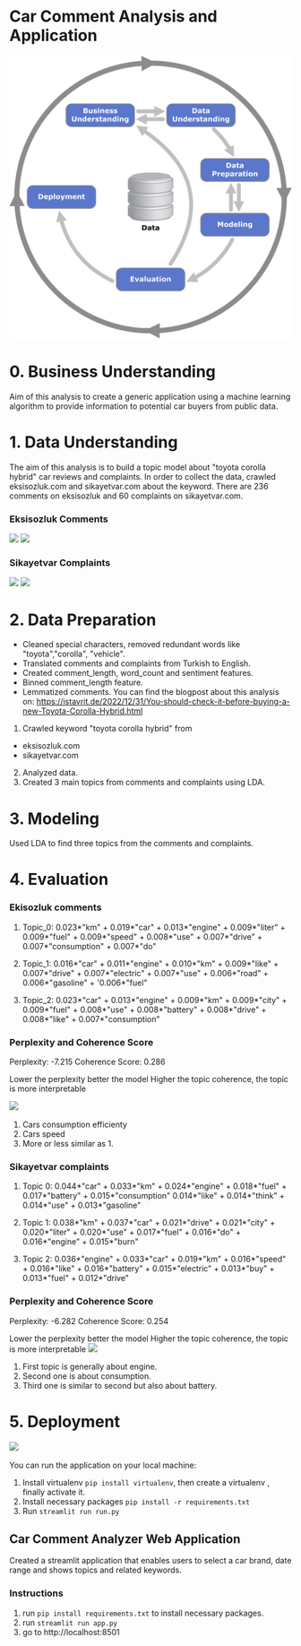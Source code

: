# Car Comment Analysis and Application

![](media/CRISP-DM_Process_Diagram.png)


# 0. Business Understanding

Aim of this analysis to create a generic application using a machine learning algorithm to provide information to potential car buyers from public data.

# 1. Data Understanding

The aim of this analysis is to build a topic model about "toyota corolla hybrid" car reviews and complaints. In order to collect the data, crawled eksisozluk.com and sikayetvar.com about the keyword.
There are 236 comments on eksisozluk and 60 complaints on sikayetvar.com.

### Eksisozluk Comments

![](ghtop_images/toyota_analysis_1.png)
![](ghtop_images/toyota_analysis_5.png)

### Sikayetvar Complaints

![](ghtop_images/toyota_analysis_1.png)
![](ghtop_images/toyota_analysis_6.png)


# 2. Data Preparation

* Cleaned special characters, removed redundant words like "toyota","corolla", "vehicle". 
* Translated comments and complaints from Turkish to English.
* Created comment_length, word_count and sentiment features.
* Binned comment_length feature.
* Lemmatized comments.
You can find the blogpost about this analysis on: 
https://istavrit.de/2022/12/31/You-should-check-it-before-buying-a-new-Toyota-Corolla-Hybrid.html
1. Crawled keyword "toyota corolla hybrid" from
* eksisozluk.com
* sikayetvar.com

2. Analyzed data.
3. Created 3 main topics from comments and complaints using LDA.

# 3. Modeling

Used LDA to find three topics from the comments and complaints.

# 4. Evaluation

### Ekisozluk comments

1. Topic_0: 0.023*"km" + 0.019*"car" + 0.013*"engine" + 0.009*"liter" + 0.009*"fuel" + 0.009*"speed" + 0.008*"use" + 0.007*"drive" + 0.007*"consumption" + 0.007*"do"

2. Topic_1: 0.016*"car" + 0.011*"engine" + 0.010*"km" + 0.009*"like" + 0.007*"drive" + 0.007*"electric" + 0.007*"use" + 0.006*"road" + 0.006*"gasoline" + '0.006*"fuel"

3. Topic_2: 0.023*"car" + 0.013*"engine" + 0.009*"km" + 0.009*"city" + 0.009*"fuel" + 0.008*"use" + 0.008*"battery" + 0.008*"drive" + 0.008*"like" + 0.007*"consumption"

### Perplexity and Coherence Score

Perplexity:  -7.215
Coherence Score:  0.286

Lower the perplexity better the model
Higher the topic coherence, the topic is more interpretable

![](ghtop_images/lda_eksi.png)

1. Cars consumption efficienty  
2. Cars speed
3. More or less similar as 1.

### Sikayetvar complaints

1. Topic 0: 0.044*"car" + 0.033*"km" + 0.024*"engine" + 0.018*"fuel" + 0.017*"battery" + 0.015*"consumption" 0.014*"like" + 0.014*"think" + 0.014*"use" + 0.013*"gasoline"

2. Topic 1: 0.038*"km" + 0.037*"car" + 0.021*"drive" + 0.021*"city" + 0.020*"liter" + 0.020*"use" + 0.017*"fuel" + 0.016*"do" + 0.016*"engine" + 0.015*"burn"

3. Topic 2: 0.036*"engine" + 0.033*"car" + 0.019*"km" + 0.016*"speed" + 0.016*"like" + 0.016*"battery" + 0.015*"electric" + 0.013*"buy" + 0.013*"fuel" + 0.012*"drive"

### Perplexity and Coherence Score

Perplexity:  -6.282
Coherence Score:  0.254

Lower the perplexity better the model
Higher the topic coherence, the topic is more interpretable
![](ghtop_images/lda_sikayet.png)

1. First topic is generally about engine.
2. Second one is about consumption.
3. Third one is similar to second but also about battery.

# 5. Deployment

![](ghtop_images/screen_shot_app.png)

You can run the application on your local machine:
1. Install virtualenv `pip install virtualenv`, then create a virtualenv , finally activate it.
2. Install necessary packages `pip install -r requirements.txt`
3. Run  `streamlit run run.py`

## Car Comment Analyzer Web Application

Created a streamlit application that enables users to select a car brand, date range and shows topics and related keywords.

### Instructions

1. run `pip install requirements.txt` to install necessary packages.
2. run `streamlit run app.py` 
3. go to http://localhost:8501